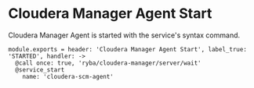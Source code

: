 
# Cloudera Manager Agent Start

Cloudera Manager Agent is started with the service's syntax command.

    module.exports = header: 'Cloudera Manager Agent Start', label_true: 'STARTED', handler: ->
      @call once: true, 'ryba/cloudera-manager/server/wait'
      @service_start
        name: 'cloudera-scm-agent'
